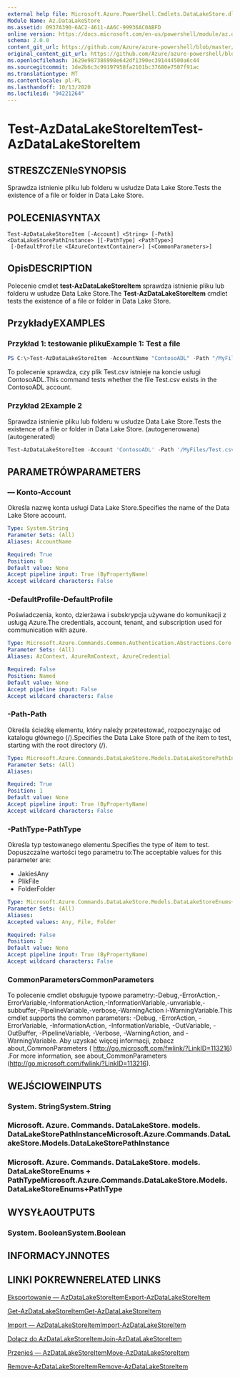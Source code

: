 ```yaml
---
external help file: Microsoft.Azure.PowerShell.Cmdlets.DataLakeStore.dll-Help.xml
Module Name: Az.DataLakeStore
ms.assetid: 0937A390-6AC2-4611-AA6C-99936AC0ABFD
online version: https://docs.microsoft.com/en-us/powershell/module/az.datalakestore/test-azdatalakestoreitem
schema: 2.0.0
content_git_url: https://github.com/Azure/azure-powershell/blob/master/src/DataLakeStore/DataLakeStore/help/Test-AzDataLakeStoreItem.md
original_content_git_url: https://github.com/Azure/azure-powershell/blob/master/src/DataLakeStore/DataLakeStore/help/Test-AzDataLakeStoreItem.md
ms.openlocfilehash: 1629e987386998e642df1390ec391444500a6c44
ms.sourcegitcommit: 1de2b6c3c99197958fa2101bc37680e7507f91ac
ms.translationtype: MT
ms.contentlocale: pl-PL
ms.lasthandoff: 10/13/2020
ms.locfileid: "94221264"
---
```

# <span data-ttu-id="74f20-101">Test-AzDataLakeStoreItem</span><span class="sxs-lookup"><span data-stu-id="74f20-101">Test-AzDataLakeStoreItem</span></span>

## <span data-ttu-id="74f20-102">STRESZCZENIe</span><span class="sxs-lookup"><span data-stu-id="74f20-102">SYNOPSIS</span></span>
<span data-ttu-id="74f20-103">Sprawdza istnienie pliku lub folderu w usłudze Data Lake Store.</span><span class="sxs-lookup"><span data-stu-id="74f20-103">Tests the existence of a file or folder in Data Lake Store.</span></span>

## <span data-ttu-id="74f20-104">POLECENIA</span><span class="sxs-lookup"><span data-stu-id="74f20-104">SYNTAX</span></span>

```
Test-AzDataLakeStoreItem [-Account] <String> [-Path] <DataLakeStorePathInstance> [[-PathType] <PathType>]
 [-DefaultProfile <IAzureContextContainer>] [<CommonParameters>]
```

## <span data-ttu-id="74f20-105">Opis</span><span class="sxs-lookup"><span data-stu-id="74f20-105">DESCRIPTION</span></span>
<span data-ttu-id="74f20-106">Polecenie cmdlet **test-AzDataLakeStoreItem** sprawdza istnienie pliku lub folderu w usłudze Data Lake Store.</span><span class="sxs-lookup"><span data-stu-id="74f20-106">The **Test-AzDataLakeStoreItem** cmdlet tests the existence of a file or folder in Data Lake Store.</span></span>

## <span data-ttu-id="74f20-107">Przykłady</span><span class="sxs-lookup"><span data-stu-id="74f20-107">EXAMPLES</span></span>

### <span data-ttu-id="74f20-108">Przykład 1: testowanie pliku</span><span class="sxs-lookup"><span data-stu-id="74f20-108">Example 1: Test a file</span></span>
```powershell
PS C:\>Test-AzDataLakeStoreItem -AccountName "ContosoADL" -Path "/MyFiles/Test.csv"
```

<span data-ttu-id="74f20-109">To polecenie sprawdza, czy plik Test.csv istnieje na koncie usługi ContosoADL.</span><span class="sxs-lookup"><span data-stu-id="74f20-109">This command tests whether the file Test.csv exists in the ContosoADL account.</span></span>

### <span data-ttu-id="74f20-110">Przykład 2</span><span class="sxs-lookup"><span data-stu-id="74f20-110">Example 2</span></span>

<span data-ttu-id="74f20-111">Sprawdza istnienie pliku lub folderu w usłudze Data Lake Store.</span><span class="sxs-lookup"><span data-stu-id="74f20-111">Tests the existence of a file or folder in Data Lake Store.</span></span> <span data-ttu-id="74f20-112">(autogenerowana)</span><span class="sxs-lookup"><span data-stu-id="74f20-112">(autogenerated)</span></span>

<!-- Aladdin Generated Example -->
```powershell
Test-AzDataLakeStoreItem -Account 'ContosoADL' -Path '/MyFiles/Test.csv' -PathType Any
```

## <span data-ttu-id="74f20-113">PARAMETRÓW</span><span class="sxs-lookup"><span data-stu-id="74f20-113">PARAMETERS</span></span>

### <span data-ttu-id="74f20-114">— Konto</span><span class="sxs-lookup"><span data-stu-id="74f20-114">-Account</span></span>
<span data-ttu-id="74f20-115">Określa nazwę konta usługi Data Lake Store.</span><span class="sxs-lookup"><span data-stu-id="74f20-115">Specifies the name of the Data Lake Store account.</span></span>

```yaml
Type: System.String
Parameter Sets: (All)
Aliases: AccountName

Required: True
Position: 0
Default value: None
Accept pipeline input: True (ByPropertyName)
Accept wildcard characters: False
```

### <span data-ttu-id="74f20-116">-DefaultProfile</span><span class="sxs-lookup"><span data-stu-id="74f20-116">-DefaultProfile</span></span>
<span data-ttu-id="74f20-117">Poświadczenia, konto, dzierżawa i subskrypcja używane do komunikacji z usługą Azure.</span><span class="sxs-lookup"><span data-stu-id="74f20-117">The credentials, account, tenant, and subscription used for communication with azure.</span></span>

```yaml
Type: Microsoft.Azure.Commands.Common.Authentication.Abstractions.Core.IAzureContextContainer
Parameter Sets: (All)
Aliases: AzContext, AzureRmContext, AzureCredential

Required: False
Position: Named
Default value: None
Accept pipeline input: False
Accept wildcard characters: False
```

### <span data-ttu-id="74f20-118">-Path</span><span class="sxs-lookup"><span data-stu-id="74f20-118">-Path</span></span>
<span data-ttu-id="74f20-119">Określa ścieżkę elementu, który należy przetestować, rozpoczynając od katalogu głównego (/).</span><span class="sxs-lookup"><span data-stu-id="74f20-119">Specifies the Data Lake Store path of the item to test, starting with the root directory (/).</span></span>

```yaml
Type: Microsoft.Azure.Commands.DataLakeStore.Models.DataLakeStorePathInstance
Parameter Sets: (All)
Aliases:

Required: True
Position: 1
Default value: None
Accept pipeline input: True (ByPropertyName)
Accept wildcard characters: False
```

### <span data-ttu-id="74f20-120">-PathType</span><span class="sxs-lookup"><span data-stu-id="74f20-120">-PathType</span></span>
<span data-ttu-id="74f20-121">Określa typ testowanego elementu.</span><span class="sxs-lookup"><span data-stu-id="74f20-121">Specifies the type of item to test.</span></span>
<span data-ttu-id="74f20-122">Dopuszczalne wartości tego parametru to:</span><span class="sxs-lookup"><span data-stu-id="74f20-122">The acceptable values for this parameter are:</span></span>
- <span data-ttu-id="74f20-123">Jakieś</span><span class="sxs-lookup"><span data-stu-id="74f20-123">Any</span></span> 
- <span data-ttu-id="74f20-124">Plik</span><span class="sxs-lookup"><span data-stu-id="74f20-124">File</span></span> 
- <span data-ttu-id="74f20-125">Folder</span><span class="sxs-lookup"><span data-stu-id="74f20-125">Folder</span></span>

```yaml
Type: Microsoft.Azure.Commands.DataLakeStore.Models.DataLakeStoreEnums+PathType
Parameter Sets: (All)
Aliases:
Accepted values: Any, File, Folder

Required: False
Position: 2
Default value: None
Accept pipeline input: True (ByPropertyName)
Accept wildcard characters: False
```

### <span data-ttu-id="74f20-126">CommonParameters</span><span class="sxs-lookup"><span data-stu-id="74f20-126">CommonParameters</span></span>
<span data-ttu-id="74f20-127">To polecenie cmdlet obsługuje typowe parametry:-Debug,-ErrorAction,-ErrorVariable,-InformationAction,-InformationVariable,-unvariable,-subbuffer,-PipelineVariable,-verbose,-WarningAction i-WarningVariable.</span><span class="sxs-lookup"><span data-stu-id="74f20-127">This cmdlet supports the common parameters: -Debug, -ErrorAction, -ErrorVariable, -InformationAction, -InformationVariable, -OutVariable, -OutBuffer, -PipelineVariable, -Verbose, -WarningAction, and -WarningVariable.</span></span> <span data-ttu-id="74f20-128">Aby uzyskać więcej informacji, zobacz about_CommonParameters ( http://go.microsoft.com/fwlink/?LinkID=113216) .</span><span class="sxs-lookup"><span data-stu-id="74f20-128">For more information, see about_CommonParameters (http://go.microsoft.com/fwlink/?LinkID=113216).</span></span>

## <span data-ttu-id="74f20-129">WEJŚCIOWE</span><span class="sxs-lookup"><span data-stu-id="74f20-129">INPUTS</span></span>

### <span data-ttu-id="74f20-130">System. String</span><span class="sxs-lookup"><span data-stu-id="74f20-130">System.String</span></span>

### <span data-ttu-id="74f20-131">Microsoft. Azure. Commands. DataLakeStore. models. DataLakeStorePathInstance</span><span class="sxs-lookup"><span data-stu-id="74f20-131">Microsoft.Azure.Commands.DataLakeStore.Models.DataLakeStorePathInstance</span></span>

### <span data-ttu-id="74f20-132">Microsoft. Azure. Commands. DataLakeStore. models. DataLakeStoreEnums + PathType</span><span class="sxs-lookup"><span data-stu-id="74f20-132">Microsoft.Azure.Commands.DataLakeStore.Models.DataLakeStoreEnums+PathType</span></span>

## <span data-ttu-id="74f20-133">WYSYŁA</span><span class="sxs-lookup"><span data-stu-id="74f20-133">OUTPUTS</span></span>

### <span data-ttu-id="74f20-134">System. Boolean</span><span class="sxs-lookup"><span data-stu-id="74f20-134">System.Boolean</span></span>

## <span data-ttu-id="74f20-135">INFORMACYJN</span><span class="sxs-lookup"><span data-stu-id="74f20-135">NOTES</span></span>

## <span data-ttu-id="74f20-136">LINKI POKREWNE</span><span class="sxs-lookup"><span data-stu-id="74f20-136">RELATED LINKS</span></span>

[<span data-ttu-id="74f20-137">Eksportowanie — AzDataLakeStoreItem</span><span class="sxs-lookup"><span data-stu-id="74f20-137">Export-AzDataLakeStoreItem</span></span>](./Export-AzDataLakeStoreItem.md)

[<span data-ttu-id="74f20-138">Get-AzDataLakeStoreItem</span><span class="sxs-lookup"><span data-stu-id="74f20-138">Get-AzDataLakeStoreItem</span></span>](./Get-AzDataLakeStoreItem.md)

[<span data-ttu-id="74f20-139">Import — AzDataLakeStoreItem</span><span class="sxs-lookup"><span data-stu-id="74f20-139">Import-AzDataLakeStoreItem</span></span>](./Import-AzDataLakeStoreItem.md)

[<span data-ttu-id="74f20-140">Dołącz do AzDataLakeStoreItem</span><span class="sxs-lookup"><span data-stu-id="74f20-140">Join-AzDataLakeStoreItem</span></span>](./Join-AzDataLakeStoreItem.md)

[<span data-ttu-id="74f20-141">Przenieś — AzDataLakeStoreItem</span><span class="sxs-lookup"><span data-stu-id="74f20-141">Move-AzDataLakeStoreItem</span></span>](./Move-AzDataLakeStoreItem.md)

[<span data-ttu-id="74f20-142">Remove-AzDataLakeStoreItem</span><span class="sxs-lookup"><span data-stu-id="74f20-142">Remove-AzDataLakeStoreItem</span></span>](./Remove-AzDataLakeStoreItem.md)


